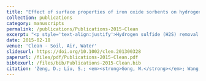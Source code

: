 ```yaml
---
title: "Effect of surface properties of iron oxide sorbents on hydrogen sulfide removal from odor"
collection: publications
category: manuscripts
permalink: /publications/Publications-2015-Clean
excerpt: "<p style='text-align:justify'>Hydrogen sulfide (H2S) removal is the key issue for the odor control of sewage treatment facilities. In this paper, the iron oxide sorbents with different surface acid–base properties were prepared by acid and base modification. Effect of surface properties of iron oxide sorbents on H2S removal was revealed by the characterization of surface pH, Fourier-transform infrared spectroscopy, X-ray photoelectron spectroscopy, and solid-state NMR spectroscopy. The results show that the activity loss of the iron oxide sorbent is mainly due to the gradual oxidation of H2S into elemental sulfur and further into the sulfuric acid and sulfurous acid with time on stream. Meanwhile, the surface basic environment of base-treated iron oxide sorbent significantly increases the H2S removal activity by suppression the formation of H2SO4 or H2SO3 during the desulfurization process. Our findings will help us to prepare novel sorbent for more effective H2S removal from, e.g., odor gas.</p><img src='/images/GA/Publications-2015-Clean.jpg' style='width: 400px; border-radius: 20px; display: block; margin: 0 auto;'>"
date: 2015-02-18
venue: 'Clean - Soil, Air, Water'
slidesurl: https://doi.org/10.1002/clen.201300328
paperurl: /files/pdf/Publications-2015-Clean.pdf
bibtexurl: /files/bib/Publications-2015-Clean.bib
citation: 'Zeng, D.; Liu, S.; <em><strong>Gong, W.</strong></em>; Wang, G.; Qiu, J.; Chen, H. Effect of Surface Properties of Iron Oxide Sorbents on Hydrogen Sulfide Removal from Odor. <em>CLEAN Soil Air Water</em> <strong>2015</strong>, <em>43</em> (7), 975&ndash;979. https://doi.org/10.1002/clen.201300328.'
---
```

